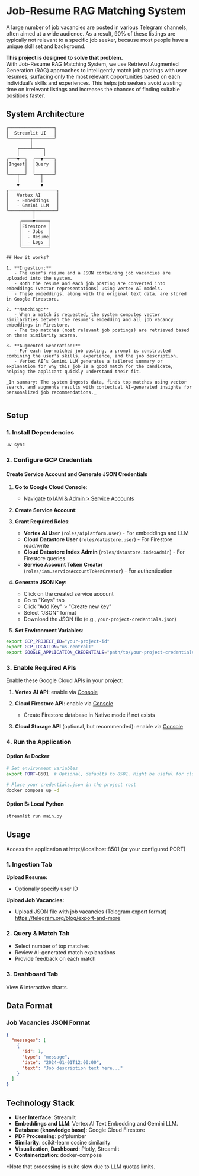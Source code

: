 # Job-Resume RAG Matching System

A large number of job vacancies are posted in various Telegram channels, often aimed at a wide audience. As a result, 90% of these listings are typically not relevant to a specific job seeker, because most people have a unique skill set and background. 

**This project is designed to solve that problem.**  
With Job-Resume RAG Matching System, we use Retrieval Augmented Generation (RAG) approaches to intelligently match job postings with user resumes, surfacing only the most relevant opportunities based on each individual’s skills and experiences. This helps job seekers avoid wasting time on irrelevant listings and increases the chances of finding suitable positions faster.

## System Architecture

```
┌─────────────────┐
│  Streamlit UI   │
└────────┬────────┘
         │
    ┌────┴────┐
    │         │
┌───▼──┐  ┌──▼────┐
│Ingest│  │Query  │
│      │  │       │
└───┬──┘  └──┬────┘
    │        │
    ▼        ▼
┌──────────────────┐
│   Vertex AI      │
│   - Embeddings   │
│   - Gemini LLM   │
└─────────┬────────┘
          │
     ┌────▼─────┐
     │Firestore │
     │  - Jobs  │
     │  - Resume│
     │  - Logs  │
     └──────────┘

## How it works?

1. **Ingestion:**  
   - The user's resume and a JSON containing job vacancies are uploaded into the system.
   - Both the resume and each job posting are converted into embeddings (vector representations) using Vertex AI models.
   - These embeddings, along with the original text data, are stored in Google Firestore.

2. **Matching:**  
   - When a match is requested, the system computes vector similarities between the resume’s embedding and all job vacancy embeddings in Firestore.
   - The top matches (most relevant job postings) are retrieved based on these similarity scores.

3. **Augmented Generation:**  
   - For each top-matched job posting, a prompt is constructed combining the user's skills, experience, and the job description.
   - Vertex AI’s Gemini LLM generates a tailored summary or explanation for why this job is a good match for the candidate, helping the applicant quickly understand their fit.

_In summary: The system ingests data, finds top matches using vector search, and augments results with contextual AI-generated insights for personalized job recommendations._


```

## Setup

### 1. Install Dependencies

```bash
uv sync
```

### 2. Configure GCP Credentials

#### Create Service Account and Generate JSON Credentials

1. **Go to Google Cloud Console**:
   - Navigate to [IAM & Admin > Service Accounts](https://console.cloud.google.com/iam-admin/serviceaccounts)

2. **Create Service Account**:

3. **Grant Required Roles**:
   - **Vertex AI User** (`roles/aiplatform.user`) - For embeddings and LLM
   - **Cloud Datastore User** (`roles/datastore.user`) - For Firestore read/write
   - **Cloud Datastore Index Admin** (`roles/datastore.indexAdmin`) - For Firestore queries
   - **Service Account Token Creator** (`roles/iam.serviceAccountTokenCreator`) - For authentication

4. **Generate JSON Key**:
   - Click on the created service account
   - Go to "Keys" tab
   - Click "Add Key" > "Create new key"
   - Select "JSON" format
   - Download the JSON file (e.g., `your-project-credentials.json`)

5. **Set Environment Variables**:

```bash
export GCP_PROJECT_ID="your-project-id"
export GCP_LOCATION="us-central1"
export GOOGLE_APPLICATION_CREDENTIALS="path/to/your-project-credentials.json"
```

### 3. Enable Required APIs

Enable these Google Cloud APIs in your project:

1. **Vertex AI API**:
   enable via [Console](https://console.cloud.google.com/apis/library/aiplatform.googleapis.com)

2. **Cloud Firestore API**:
   enable via [Console](https://console.cloud.google.com/apis/library/firestore.googleapis.com)
   - Create Firestore database in Native mode if not exists

3. **Cloud Storage API** (optional, but recommended):
   enable via [Console](https://console.cloud.google.com/apis/library/storage.googleapis.com)

### 4. Run the Application

#### Option A: Docker

```bash
# Set environment variables
export PORT=8501  # Optional, defaults to 8501. Might be useful for cloud deployment.

# Place your credentials.json in the project root
docker compose up -d
```

#### Option B: Local Python

```bash
streamlit run main.py
```

## Usage
Access the application at http://localhost:8501 (or your configured PORT)

### 1. Ingestion Tab

**Upload Resume:**
- Optionally specify user ID

**Upload Job Vacancies:**
- Upload JSON file with job vacancies (Telegram export format)
https://telegram.org/blog/export-and-more

### 2. Query & Match Tab

- Select number of top matches 
- Review AI-generated match explanations
- Provide feedback on each match

### 3. Dashboard Tab
View 6 interactive charts.

## Data Format

### Job Vacancies JSON Format

```json
{
  "messages": [
    {
      "id": 1,
      "type": "message",
      "date": "2024-01-01T12:00:00",
      "text": "Job description text here..."
    }
  ]
}
```

## Technology Stack

- **User Interface**: Streamlit
- **Embeddings and LLM**: Vertex AI Text Embedding and Gemini LLM.
- **Database (knowledge base)**: Google Cloud Firestore
- **PDF Processing**: pdfplumber
- **Similarity**: scikit-learn cosine similarity
- **Visualization, Dashboard**: Plotly, Streamlit
- **Containerization**: docker-compose

*Note that processing is quite slow due to LLM quotas limits.




